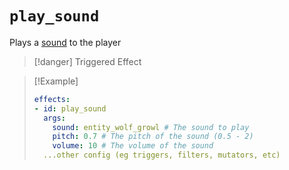 # `play_sound`

Plays a [sound](https://hub.spigotmc.org/javadocs/bukkit/org/bukkit/Sound.htm) to the player

> [!danger] Triggered Effect

> [!Example]
> ```yaml
> effects:
> - id: play_sound
>   args:
>     sound: entity_wolf_growl # The sound to play
>     pitch: 0.7 # The pitch of the sound (0.5 - 2)
>     volume: 10 # The volume of the sound
>   ...other config (eg triggers, filters, mutators, etc)
> ```
